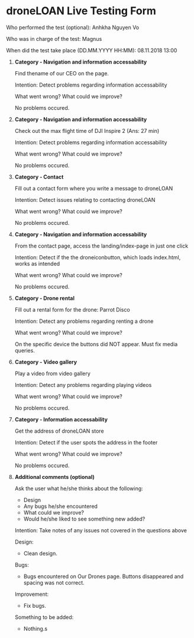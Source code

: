 # droneLOAN Live Testing Form

Who performed the test (optional): Anhkha Nguyen Vo

Who was in charge of the test: Magnus

When did the test take place (DD.MM.YYYY HH:MM):  08.11.2018 13:00

1. **Category - Navigation and information accessability**
   
   Find thename of our CEO on the page.

   Intention: Detect problems regarding information accessability

   What went wrong? What could we improve?

   No problems occured.

2. **Category - Navigation and information accessability**

    Check out the max flight time of DJI Inspire 2 (Ans: 27 min)

    Intention: Detect problems regarding information accessability

    What went wrong? What could we improve?

    No problems occured.

3. **Category - Contact**

    Fill out a contact form where you write a message to droneLOAN

    Intention: Detect issues relating to contacting droneLOAN

    What went wrong? What could we improve?

    No problems occured.


4. **Category - Navigation and information accessability**
   
    From the contact page, access the landing/index-page in just one click

    Intention: Detect if the the droneiconbutton, which loads index.html, works as intended

    What went wrong? What could we improve?

    No problems occured.

5. **Category - Drone rental**

    Fill out a rental form for the drone: Parrot Disco

    Intention: Detect any problems regarding renting a drone

    What went wrong? What could we improve?

    On the specific device the buttons did NOT appear. Must fix media queries.

6. **Category - Video gallery**

    Play a video from video gallery

    Intention: Detect any problems regarding playing videos

    What went wrong? What could we improve?

    No problems occured.


7. **Category - Information accessability**

    Get the address of droneLOAN store

    Intention: Detect if the user spots the address in the footer

    What went wrong? What could we improve?

    No problems occured.

8. **Additional comments (optional)**

    Ask the user what he/she thinks about the following:
    - Design
    - Any bugs he/she encountered
    - What could we improve?
    - Would he/she liked to see something new added?

    Intention: Take notes of any issues not covered in the questions above

    Design:
      - Clean design.

    Bugs:
      - Bugs encountered on Our Drones page. Buttons disappeared and spacing was not correct.

    Improvement:
      - Fix bugs.

    Something to be added:
      - Nothing.s